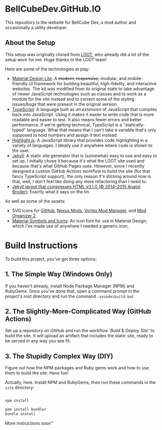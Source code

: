 # BellCubeDev.GitHub.IO

This repository is the website for BellCube Dev, a mod author and occasionally a utility developer.

## About the Setup

This setup was originally cloned from [LOOT](https://github.com/LOOT), who already did a lot of the setup work for me. Huge thanks to the LOOT team!

Here are some of the technologies at play:

* [Material Design Lite](https://getmdl.io/): A ~~modern, responsive,~~ modular, and mobile-friendly UI framework for building beautiful, high-fidelity, and interactive websites. The kit was modified from its original state to take advantage of newer JavaScript technologies such as classes and to work as a module for the site instead and to correct some of the styling issues/bugs that were present in the original version.
* [TypeScript](https://www.typescriptlang.org/): A language built as *an extension* of JavaScript that compiles back into JavaScript. Using it makes it easier to write code that is more readable and easier to test. It also means fewer errors and better performance. If we're getting technical, TypeScript is a "statically-typed" language. What that means that I can't take a variable that's only supposed to hold numbers and assign it text instead.
* [Highlight.js](https://highlightjs.org/): A JavaScript library that provides code highlighting in a variety of languages. I ideally use it anywhere where code is shown to the user.
* [Jekyll](http://jekyllrb.com/): A static site generator that is (somewhat) easy to use and easy to set up. I initially chose it because it's what the LOOT site used and because that's what GitHub Pages uses. However, since I recently designed a custom GitHub Actions workflow to build the site (for that fancy TypeScript support), the only reason it's sticking around now is that, well, I don't feel like doing any more refactoring than I need to.
* [Jekyll layout that compresses HTML v3.1.0 (© 2014–2015 Anatol Broder)](http://jch.penibelst.de/): Exactly what it says on the tin.

As well as some of the assets:

* SVG icons for [GitHub](https://github.com), [Nexus Mods](https://nexusmods.com), [Vortex Mod Manager](https://www.nexusmods.com/about/vortex/), and [Mod Organizer 2](https://www.nexusmods.com/skyrimspecialedition/mods/6194)
* [Material Symbols and Icons](https://fonts.google.com/icons): An icon font for use in Material Design, which I've made use of anywhere I needed a generic icon.

# Build Instructions

To build this project, you've got three options:

## 1. The Simple Way (Windows Only)

If you haven't already, install Node Package Manager (NPM) and RubyGems. Once you've done that, open a command prompt in the project's root directory and run the command `.vscode\build.bat`

## 2. The Slightly-More-Complicated Way (GitHub Actions)

Set up a repository on GitHub and run the workflow '*Build & Deploy Site*' to build the site. It will upload an artifact that includes the static site, ready to be served in any way you see fit.

## 3. The Stupidly Complex Way (DIY)

Figure out how the NPM packages and Ruby gems work and how to use them to build the site. Have fun!

Actually, here. Install NPM and RubyGems, then run these commands in the `site` directory:

```bash

npm install

gem install bundler
bundle install

```

More instructions soon™

